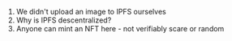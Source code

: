 1. We didn't upload an image to IPFS ourselves
2. Why is IPFS descentralized?
3. Anyone can mint an NFT here - not verifiably scare or random
